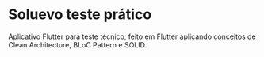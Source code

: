 # Soluevo teste prático

Aplicativo Flutter para teste técnico, feito em Flutter aplicando conceitos de Clean Architecture, BLoC Pattern e SOLID.
